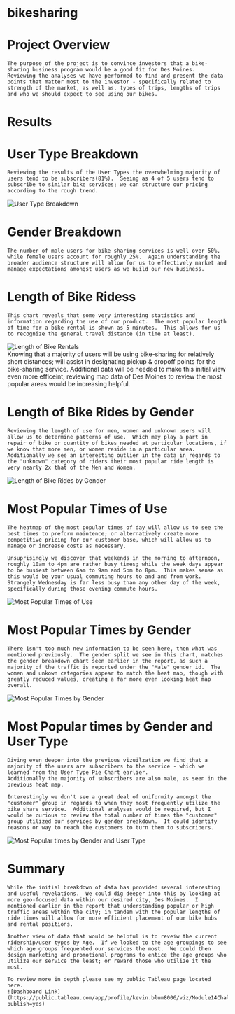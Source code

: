 # bikesharing

# Project Overview
    The purpose of the project is to convince investors that a bike-sharing business program would be a good fit for Des Moines.  Reviewing the analyses we have performed to find and present the data points that matter most to the investor - specifically related to strength of the market, as well as, types of trips, lengths of trips and who we should expect to see using our bikes.  

# Results

# User Type Breakdown
    Reviewing the results of the User Types the overwhelming majority of users tend to be subscribers(81%).  Seeing as 4 of 5 users tend to subscribe to similar bike services; we can structure our pricing according to the rough trend.  
![User Type Breakdown](https://github.com/Gkmb2390/bikesharing/blob/main/User%20Type%20Breakdown.png)
# Gender Breakdown  
    The number of male users for bike sharing services is well over 50%, while female users account for roughly 25%.  Again understanding the broader audience structure will allow for us to effectively market and manage expectations amongst users as we build our new business. 

# Length of Bike Ridess
    This chart reveals that some very interesting statistics and information regarding the use of our product.  The most popular length of time for a bike rental is shown as 5 minutes.  This allows for us to recognize the general travel distance (in time at least).  
![Length of Bike Rentals](https://github.com/Gkmb2390/bikesharing/blob/main/Checkout%20Times.png)    
    Knowing that a majority of users will be using bike-sharing for relatively short distances; will assist in designating pickup & dropoff points for the bike-sharing service.  Additional data will be needed to make this initial view even more efficeint; reviewing map data of Des Moines to review the most popular areas would be increasing helpful. 

#  Length of Bike Rides by Gender
    Reviewing the length of use for men, women and unknown users will allow us to determine patterns of use.  Which may play a part in repair of bike or quantity of bikes needed at particular locations, if we know that more men, or women reside in a particular area.  Additionally we see an interesting outlier in the data in regards to the "unknown" category of riders their most popular ride length is very nearly 2x that of the Men and Women.  
![Length of Bike Rides by Gender](https://github.com/Gkmb2390/bikesharing/blob/main/Checkout%20Times%20by%20Gender.png)
#  Most Popular Times of Use
    The heatmap of the most popular times of day will allow us to see the best times to preform maintence; or alternatively create more competitive pricing for our customer base, which will allow us to manage or increase costs as necessary. 
    
    Unsuprisingly we discover that weekends in the morning to afternoon, roughly 10am to 4pm are rather busy times; while the week days appear to be busiest between 6am to 9am and 5pm to 8pm.  This makes sense as this would be your usual commuting hours to and and from work.  Strangely Wednesday is far less busy than any other day of the week, specifically during those evening commute hours.  
![Most Popular Times of Use](https://github.com/Gkmb2390/bikesharing/blob/main/Trips%20by%20Weekday%20by%20Hour.png)
#  Most Popular Times by Gender
    There isn't too much new information to be seen here, then what was mentioned previously.  The gender split we see in this chart, matches the gender breakdown chart seen earlier in the report, as such a majority of the traffic is reported under the "Male" gender id.  The women and unkown categories appear to match the heat map, though with greatly reduced values, creating a far more even looking heat map overall. 
![Most Popular Times by Gender](https://github.com/Gkmb2390/bikesharing/blob/main/Trips%20by%20Weekday%20by%20Hour%20by%20Gender.png)
#   Most Popular times by Gender and User Type
    Diving even deeper into the previous vizuilzation we find that a majority of the users are subscribers to the service - which we learned from the User Type Pie Chart earlier.  
    Additionally the majority of subscribers are also male, as seen in the previous heat map.  
    
    Interestingly we don't see a great deal of uniformity amongst the "customer" group in regards to when they most frequently utilize the bike share service.  Additional analyses would be required, but I would be curious to review the total number of times the "customer" group utilized our services by gender breakdown.  It could identify reasons or way to reach the customers to turn them to subscribers.  
![Most Popular times by Gender and User Type](https://github.com/Gkmb2390/bikesharing/blob/main/Trips%20by%20Weekday%20by%20Hour%20by%20Gender%20by%20UserType.png)
# Summary

    While the initial breakdown of data has provided several interesting and useful revelations.  We could dig deeper into this by looking at more geo-focused data within our desired city, Des Moines.  I mentioned earlier in the report that understanding popular or high traffic areas within the city; in tandem with the popular lengths of ride times will allow for more efficient placement of our bike hubs and rental positions. 

    Another view of data that would be helpful is to reveiw the current ridership/user types by Age.  If we looked to the age groupings to see which age groups frequented our services the most.  We could then design marketing and promotional programs to entice the age groups who utilize our service the least; or reward those who utilize it the most.  

    To review more in depth please see my public Tableau page located here.
    ![Dashboard Link](https://public.tableau.com/app/profile/kevin.blum8006/viz/Module14Challenge_16479584208430/GenderBreakdown?publish=yes)

